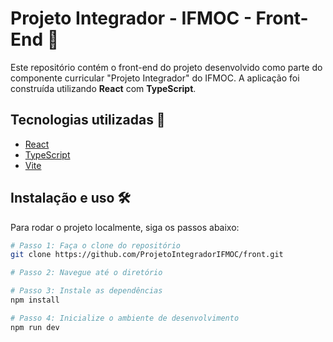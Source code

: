 # Projeto Integrador - IFMOC - Front-End 🧩

Este repositório contém o front-end do projeto desenvolvido como parte do componente curricular "Projeto Integrador" do IFMOC. A aplicação foi construída utilizando **React** com **TypeScript**.

## Tecnologias utilizadas 🚀

- [React](https://react.dev/)
- [TypeScript](https://www.typescriptlang.org/)
- [Vite](https://vitejs.dev/)

## Instalação e uso 🛠️

Para rodar o projeto localmente, siga os passos abaixo:

```sh
# Passo 1: Faça o clone do repositório
git clone https://github.com/ProjetoIntegradorIFMOC/front.git

# Passo 2: Navegue até o diretório

# Passo 3: Instale as dependências
npm install

# Passo 4: Inicialize o ambiente de desenvolvimento
npm run dev
